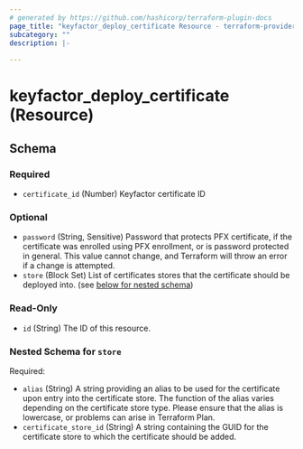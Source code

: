 ```yaml
---
# generated by https://github.com/hashicorp/terraform-plugin-docs
page_title: "keyfactor_deploy_certificate Resource - terraform-provider-keyfactor"
subcategory: ""
description: |-
  
---
```


# keyfactor_deploy_certificate (Resource)





<!-- schema generated by tfplugindocs -->
## Schema

### Required

- `certificate_id` (Number) Keyfactor certificate ID

### Optional

- `password` (String, Sensitive) Password that protects PFX certificate, if the certificate was enrolled using PFX enrollment, or is password protected in general. This value cannot change, and Terraform will throw an error if a change is attempted.
- `store` (Block Set) List of certificates stores that the certificate should be deployed into. (see [below for nested schema](#nestedblock--store))

### Read-Only

- `id` (String) The ID of this resource.

<a id="nestedblock--store"></a>
### Nested Schema for `store`

Required:

- `alias` (String) A string providing an alias to be used for the certificate upon entry into the certificate store. The function of the alias varies depending on the certificate store type. Please ensure that the alias is lowercase, or problems can arise in Terraform Plan.
- `certificate_store_id` (String) A string containing the GUID for the certificate store to which the certificate should be added.


